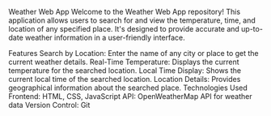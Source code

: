 Weather Web App
Welcome to the Weather Web App repository! This application allows users to search for and view the temperature, time, and location of any specified place. It's designed to provide accurate and up-to-date weather information in a user-friendly interface.

Features
Search by Location: Enter the name of any city or place to get the current weather details.
Real-Time Temperature: Displays the current temperature for the searched location.
Local Time Display: Shows the current local time of the searched location.
Location Details: Provides geographical information about the searched place.
Technologies Used
Frontend: HTML, CSS, JavaScript
API: OpenWeatherMap API for weather data
Version Control: Git
